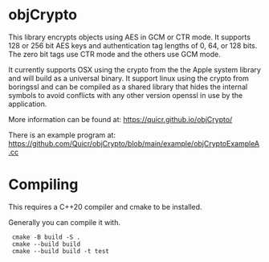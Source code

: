 # objCrypto

This library encrypts objects using AES in GCM or CTR mode. It supports
128 or 256 bit AES keys and authentication tag lengths of 0, 64, or 128
bits.  The zero bit tags use CTR mode and the others use GCM mode.

It currently supports OSX using the crypto from the the Apple system
library and will build as a universal binary. It support linux using the
crypto from boringssl and can be compiled as a shared library that hides
the internal symbols to avoid conflicts with any other version openssl
in use by the application.

More information can be found at:
https://quicr.github.io/objCrypto/

There is an example program at:
https://github.com/Quicr/objCrypto/blob/main/example/objCryptoExampleA.cc


# Compiling 

This requires a C++20 compiler and cmake to be installed. 

Generally you can compile it with. 

```
 cmake -B build -S . 
 cmake --build build
 cmake --build build -t test 
 ```
